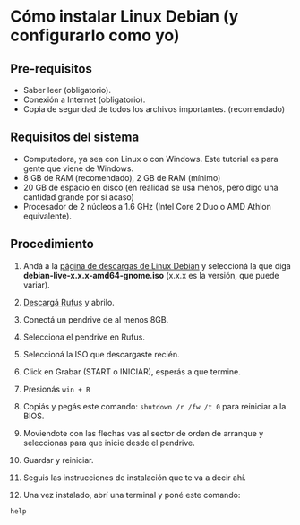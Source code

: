 # Cómo instalar Linux Debian (y configurarlo como yo)

## Pre-requisitos
- Saber leer (obligatorio).
- Conexión a Internet (obligatorio).
- Copia de seguridad de todos los archivos importantes. (recomendado)

## Requisitos del sistema
- Computadora, ya sea con Linux o con Windows. Este tutorial es para gente que viene de Windows.
- 8 GB de RAM (recomendado), 2 GB de RAM (mínimo)
- 20 GB de espacio en disco (en realidad se usa menos, pero digo una cantidad grande por si acaso)
- Procesador de 2 núcleos a 1.6 GHz (Intel Core 2 Duo o AMD Athlon equivalente).

## Procedimiento

1. Andá a la [página de descargas de Linux Debian](https://cdimage.debian.org/debian-cd/current-live/amd64/iso-hybrid/) y seleccioná la que diga **debian-live-x.x.x-amd64-gnome.iso** (x.x.x es la versión, que puede variar).

2. [Descargá Rufus](https://github.com/pbatard/rufus/releases/download/v4.4/rufus-4.4p.exe) y abrilo.

3. Conectá un pendrive de al menos 8GB.

4. Selecciona el pendrive en Rufus.

5. Seleccioná la ISO que descargaste recién.

6. Click en Grabar (START o INICIAR), esperás a que termine.

7. Presionás `win + R`

8. Copiás y pegás este comando: `shutdown /r /fw /t 0` para reiniciar a la BIOS.

9. Moviendote con las flechas vas al sector de orden de arranque y seleccionas para que inicie desde el pendrive.

10. Guardar y reiniciar.

11. Seguis las instrucciones de instalación que te va a decir ahí.

12. Una vez instalado, abrí una terminal y poné este comando:

```help```
